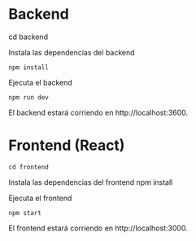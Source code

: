 
# Backend

   cd backend

Instala las dependencias del backend
    
    npm install

Ejecuta el backend
    
    npm run dev

El backend estará corriendo en http://localhost:3600.

# Frontend (React)

    cd frontend

Instala las dependencias del frontend
    npm install

Ejecuta el frontend

    npm start
El frontend estará corriendo en http://localhost:3000.